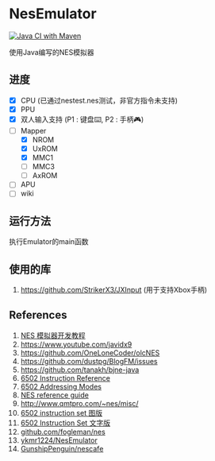 # NesEmulator

[![Java CI with Maven](https://github.com/arcsinw/NesEmulator/actions/workflows/maven.yml/badge.svg?branch=master&event=push)](https://github.com/arcsinw/NesEmulator/actions/workflows/maven.yml)

使用Java编写的NES模拟器

## 进度
- [x] CPU (已通过nestest.nes测试，非官方指令未支持)
- [x] PPU
- [x] 双人输入支持 (P1 : 键盘:keyboard:, P2 : 手柄:video_game:)
- [ ] Mapper
    - [x] NROM
    - [x] UxROM
    - [x] MMC1
    - [ ] MMC3
    - [ ] AxROM
- [ ] APU
- [ ] wiki

## 运行方法

执行Emulator的main函数

## 使用的库
1. https://github.com/StrikerX3/JXInput (用于支持Xbox手柄)

## References
1. [NES 模拟器开发教程](https://www.jianshu.com/nb/44676155)
2. https://www.youtube.com/javidx9
3. https://github.com/OneLoneCoder/olcNES
4. https://github.com/dustpg/BlogFM/issues
5. https://github.com/tanakh/bjne-java
6. [6502 Instruction Reference](http://obelisk.me.uk/6502/reference.html)
7. [6502 Addressing Modes](http://obelisk.me.uk/6502/addressing.html)
8. [NES reference guide](http://wiki.nesdev.com/w/index.php/NES_reference_guide)
9. http://www.qmtpro.com/~nes/misc/
10. [6502 instruction set 图版](https://pastraiser.com/cpu/6502/6502_opcodes.html)
11. [6502 Instruction Set 文字版](https://www.masswerk.at/6502/6502_instruction_set.html)
12. [github.com/fogleman/nes](https://github.com/fogleman/nes)
13. [ykmr1224/NesEmulator](https://github.com/ykmr1224/NesEmulator)
14. [GunshipPenguin/nescafe](https://github.com/GunshipPenguin/nescafe)
